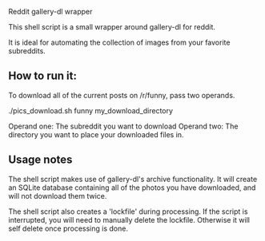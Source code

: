 Reddit gallery-dl wrapper

This shell script is a small wrapper around gallery-dl for reddit.

It is ideal for automating the collection of images from your favorite subreddits.

## How to run it:

To download all of the current posts on /r/funny, pass two operands. 

./pics_download.sh funny my_download_directory

Operand one: The subreddit you want to download
Operand two: The directory you want to place your downloaded files in.

## Usage notes

The shell script makes use of gallery-dl's archive functionality. It will create an SQLite database containing all of the photos you have downloaded, and will not download them twice.

The shell script also creates a 'lockfile' during processing. If the script is interrupted, you will need to manually delete the lockfile. Otherwise it will self delete once processing is done. 
